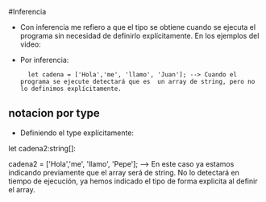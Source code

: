 #Inferencia

- Con inferencia me refiero a que el tipo se obtiene cuando se ejecuta el programa sin necesidad de definirlo explícitamente. En los ejemplos del video:

- Por inferencia:

        let cadena = ['Hola','me', 'llamo', 'Juan']; --> Cuando el programa se ejecute detectará que es  un array de string, pero no lo definimos explícitamente.

## notacion por type

- Definiendo el type explícitamente:

let cadena2:string[]:

cadena2 = ['Hola','me', 'llamo', 'Pepe']; --> En este caso ya estamos indicando previamente que el array será de string. No lo detectará en tiempo de ejecución, ya hemos indicado el tipo de forma explicita al definir el array.
